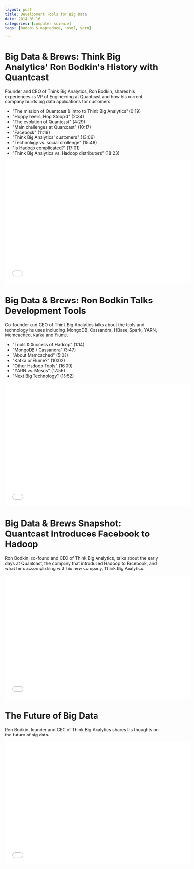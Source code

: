 ```yaml
---
layout: post
title: Development Tools for Big Data
date: 2014-05-16
categories: [computer science]
tags: [hadoop & mapreduce, nosql, yarn]

---
```



# Big Data & Brews: Think Big Analytics' Ron Bodkin's History with Quantcast

Founder and CEO of Think Big Analytics, Ron Bodkin, shares his experiences as VP of Engineering at Quantcast and how his current company builds big data applications for customers.

* "The mission of Quantcast & intro to Think Big Analytics" (0:19)
* "Hoppy beers, Hop Stoopid" (2:34)
* "The evolution of Quantcast" (4:29)
* "Main challenges at Quantcast" (10:17)
* "Facebook" (11:19)
* "Think Big Analytics' customers" (13:06)
* "Technology vs. social challenge" (15:48)
* "Is Hadoop complicated?" (17:01)
* "Think Big Analytics vs. Hadoop distributors" (18:23)

<iframe width="600" height="400" src="//www.youtube.com/embed/LyV4lznQeDc" frameborder="0" allowfullscreen></iframe>

# Big Data & Brews: Ron Bodkin Talks Development Tools

Co-founder and CEO of Think Big Analytics talks about the tools and technology he uses including, MongoDB, Cassandra, HBase, Spark, YARN, Memcached, Kafka and Flume.

* "Tools & Success of Hadoop" (1:14)
* "MongoDB / Cassandra" (3:47)
* "About Memcached" (5:08)
* "Kafka or Flume?" (10:02)
* "Other Hadoop Tools" (16:09)
* "YARN vs. Mesos" (17:56)
* "Next Big Technology" (18:52)

<iframe width="600" height="400" src="//www.youtube.com/embed/6x4uNMkzEZw" frameborder="0" allowfullscreen></iframe>

# Big Data & Brews Snapshot: Quantcast Introduces Facebook to Hadoop
Ron Bodkin, co-found and CEO of Think Big Analytics, talks about the early days at Quantcast, the company that introduced Hadoop to Facebook, and what he's accomplishing with his new company, Think Big Analytics.

<iframe width="600" height="400" src="//www.youtube.com/embed/LQBT94aVEVI" frameborder="0" allowfullscreen></iframe>

# The Future of Big Data
Ron Bodkin, founder and CEO of Think Big Analytics shares his thoughts on the future of big data.

<iframe width="600" height="400" src="//www.youtube.com/embed/-Mf7f6j_tPQ" frameborder="0" allowfullscreen></iframe>